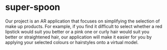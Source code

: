 # super-spoon
Our project is an AR application that focuses on simplifying the selection of make up products.
For example, if you find it difficult to select whether a red lipstick would suit you better or a pink one or curly hair would suit you better or straightened hair, our application will make it easier for you by applying your selected colours or hairstyles onto a virtual model. 
